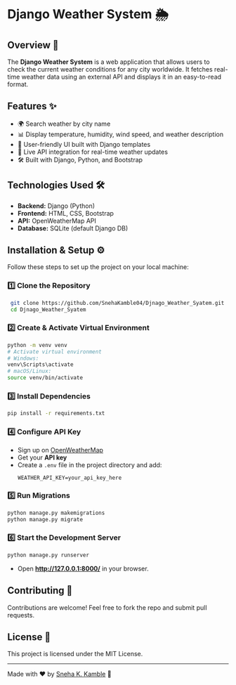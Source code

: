 # Django Weather System 🌦️

## Overview 📌
The **Django Weather System** is a web application that allows users to check the current weather conditions for any city worldwide. It fetches real-time weather data using an external API and displays it in an easy-to-read format.

## Features ✨
- 🌍 Search weather by city name
- 📊 Display temperature, humidity, wind speed, and weather description
- 🎨 User-friendly UI built with Django templates
- 🔄 Live API integration for real-time weather updates
- 🛠️ Built with Django, Python, and Bootstrap

## Technologies Used 🛠️
- **Backend:** Django (Python)
- **Frontend:** HTML, CSS, Bootstrap
- **API:** OpenWeatherMap API
- **Database:** SQLite (default Django DB)

## Installation & Setup ⚙️
Follow these steps to set up the project on your local machine:

### 1️⃣ Clone the Repository
```sh
 git clone https://github.com/SnehaKamble04/Djnago_Weather_Syatem.git
 cd Djnago_Weather_Syatem
```

### 2️⃣ Create & Activate Virtual Environment
```sh
python -m venv venv
# Activate virtual environment
# Windows:
venv\Scripts\activate
# macOS/Linux:
source venv/bin/activate
```

### 3️⃣ Install Dependencies
```sh
pip install -r requirements.txt
```

### 4️⃣ Configure API Key
- Sign up on [OpenWeatherMap](https://openweathermap.org/)
- Get your **API key**
- Create a `.env` file in the project directory and add:
  ```plaintext
  WEATHER_API_KEY=your_api_key_here
  ```

### 5️⃣ Run Migrations
```sh
python manage.py makemigrations
python manage.py migrate
```

### 6️⃣ Start the Development Server
```sh
python manage.py runserver
```
- Open **http://127.0.0.1:8000/** in your browser.

## Contributing 🤝
Contributions are welcome! Feel free to fork the repo and submit pull requests.

## License 📜
This project is licensed under the MIT License.

---
Made with ❤️ by [Sneha K. Kamble](https://github.com/SnehaKamble04) 🚀


